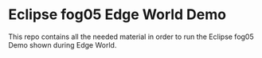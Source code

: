 # Eclipse fog05 Edge World Demo

This repo contains all the needed material in order to run the Eclipse fog05 Demo shown
during Edge World.

